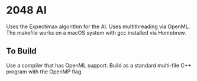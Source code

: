 # 2048 AI
Uses the Expectimax algorithm for the AI. Uses multithreading via OpenML. The makefile works on a macOS system with gcc installed via Homebrew.

## To Build
Use a compiler that has OpenML support. Build as a standard multi-file C++ program with the OpenMP flag.
